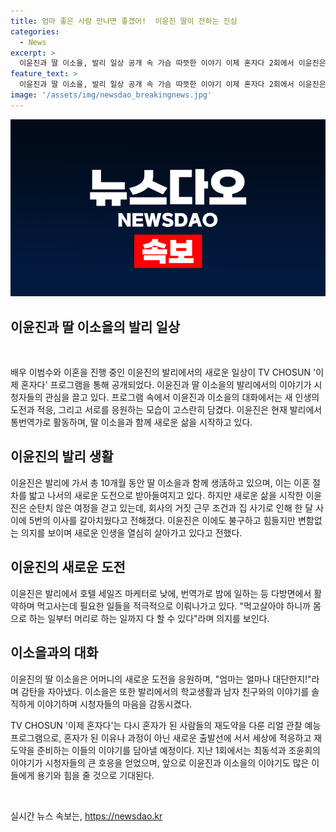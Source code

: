 ```yaml
---
title: 엄마 좋은 사람 만나면 좋겠어!  이윤진 딸이 전하는 진심
categories:
  - News
excerpt: >
  이윤진과 딸 이소을, 발리 일상 공개 속 가슴 따뜻한 이야기 이제 혼자다 2회에서 이윤진은 새로운 삶을 발리에서 시작했다. 이윤진과 딸 소을의 이야기는 사람들의 마음을 울리며, 이윤진은 낯선 환경에서 버텨내며 새로운 도전에 의지를 보이고 있다. 소을 양의 응원과 발리에서의 학교생활, 연애 이야기도 풀려남에 따뜻한 마음을 전하고 있다. 이제 혼자다는 혼자가 된 이들의 새로운 출발과 재도약을 담은 프로그램으로 큰 호응을 이끌어내고 있다.
feature_text: >
  이윤진과 딸 이소을, 발리 일상 공개 속 가슴 따뜻한 이야기 이제 혼자다 2회에서 이윤진은 새로운 삶을 발리에서 시작했다. 이윤진과 딸 소을의 이야기는 사람들의 마음을 울리며, 이윤진은 낯선 환경에서 버텨내며 새로운 도전에 의지를 보이고 있다. 소을 양의 응원과 발리에서의 학교생활, 연애 이야기도 풀려남에 따뜻한 마음을 전하고 있다. 이제 혼자다는 혼자가 된 이들의 새로운 출발과 재도약을 담은 프로그램으로 큰 호응을 이끌어내고 있다.
image: '/assets/img/newsdao_breakingnews.jpg'
---
```


<p><img src="/assets/img/newsdao_breakingnews.jpg" alt="implanttips 속보" /></p>

<h2>이윤진과 딸 이소을의 발리 일상</h2>

<p data-ke-size="size16">&nbsp;</p>

<p>배우 이범수와 이혼을 진행 중인 이윤진의 발리에서의 새로운 일상이 TV CHOSUN '이제 혼자다' 프로그램을 통해 공개되었다. 이윤진과 딸 이소을의 발리에서의 이야기가 시청자들의 관심을 끌고 있다. 프로그램 속에서 이윤진과 이소을의 대화에서는 새 인생의 도전과 적응, 그리고 서로를 응원하는 모습이 고스란히 담겼다. 이윤진은 현재 발리에서 통번역가로 활동하며, 딸 이소을과 함께 새로운 삶을 시작하고 있다.</p>

<h2 data-ke-size="size26">이윤진의 발리 생활</h2>

<p>이윤진은 발리에 가서 총 10개월 동안 딸 이소을과 함께 생活하고 있으며, 이는 이혼 절차를 밟고 나서의 새로운 도전으로 받아들여지고 있다. 하지만 새로운 삶을 시작한 이윤진은 순탄치 않은 여정을 걷고 있는데, 회사의 거짓 근무 조건과 집 사기로 인해 한 달 사이에 5번의 이사를 갈아치웠다고 전해졌다. 이윤진은 이에도 불구하고 힘들지만 변함없는 의지를 보이며 새로운 인생을 열심히 살아가고 있다고 전했다.</p>

<h2 data-ke-size="size26">이윤진의 새로운 도전</h2>

<p>이윤진은 발리에서 호텔 세일즈 마케터로 낮에, 번역가로 밤에 일하는 등 다방면에서 활약하며 먹고사는데 필요한 일들을 적극적으로 이뤄나가고 있다. "먹고살아야 하니까 몸으로 하는 일부터 머리로 하는 일까지 다 할 수 있다"라며 의지를 보인다.</p>

<h2 data-ke-size="size26">이소을과의 대화</h2>

<p>이윤진의 딸 이소을은 어머니의 새로운 도전을 응원하며, "엄마는 얼마나 대단한지!"라며 감탄을 자아냈다. 이소을은 또한 발리에서의 학교생활과 남자 친구와의 이야기를 솔직하게 이야기하며 시청자들의 마음을 감동시켰다.</p>

<p>TV CHOSUN '이제 혼자다'는 다시 혼자가 된 사람들의 재도약을 다룬 리얼 관찰 예능 프로그램으로, 혼자가 된 이유나 과정이 아닌 새로운 출발선에 서서 세상에 적응하고 재도약을 준비하는 이들의 이야기를 담아낼 예정이다. 지난 1회에서는 최동석과 조윤희의 이야기가 시청자들의 큰 호응을 얻었으며, 앞으로 이윤진과 이소을의 이야기도 많은 이들에게 용기와 힘을 줄 것으로 기대된다.</p>

<p data-ke-size="size16">&nbsp;</p>
실시간 뉴스 속보는, <a href="https://newsdao.kr" rel="dofollow">https://newsdao.kr</a>


